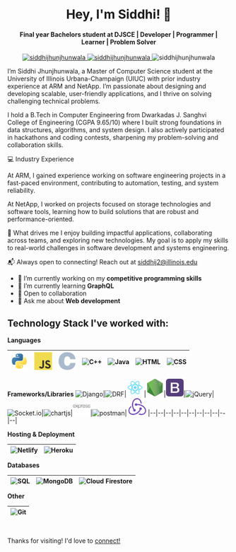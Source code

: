 <h1 align="center">Hey, I'm Siddhi! 👋</h1>
<h4 align="center">Final year Bachelors student at DJSCE | Developer | Programmer | Learner | Problem Solver</h4>

<p align="center">
  <a href="https://linkedin.com/in/siddhi-jhunjhunwala"> <img src="https://img.shields.io/badge/-siddhi--jhunjhunwala-blue?logo=linkedin" alt="siddhijhunjhunwala" /> </a>
  <a href="mailto:siddhi2000jhun@gmail.com"> <img src="https://img.shields.io/badge/-siddhi2000jhun%40gmail.com-red?logo=gmail&logoColor=white" alt="siddhijhunjhunwala" />  </a> 
 
   <img src="https://komarev.com/ghpvc/?username=siddhijhunjhunwala&label=Profile%20views&color=0e75b6&style=flat" alt="siddhijhunjhunwala" />  
</p>

I’m Siddhi Jhunjhunwala, a Master of Computer Science student at the University of Illinois Urbana-Champaign (UIUC) with prior industry experience at ARM and NetApp. I’m passionate about designing and developing scalable, user-friendly applications, and I thrive on solving challenging technical problems.

I hold a B.Tech in Computer Engineering from Dwarkadas J. Sanghvi College of Engineering (CGPA 9.65/10) where I built strong foundations in data structures, algorithms, and system design. I also actively participated in hackathons and coding contests, sharpening my problem-solving and collaboration skills.

💻 Industry Experience

At ARM, I gained experience working on software engineering projects in a fast-paced environment, contributing to automation, testing, and system reliability.

At NetApp, I worked on projects focused on storage technologies and software tools, learning how to build solutions that are robust and performance-oriented.

🌟 What drives me
I enjoy building impactful applications, collaborating across teams, and exploring new technologies. My goal is to apply my skills to real-world challenges in software development and systems engineering.

📬 Always open to connecting! Reach out at siddhij2@illinois.edu

- 🔭 I’m currently working on my **competitive programming skills**
- 🌱 I’m currently learning **GraphQL**
- 🤝 Open to collaboration
- 💬 Ask me about **Web development**

## Technology Stack I've worked with:
**Languages**

<img title="Python" alt="Python" width="40px" src="https://raw.githubusercontent.com/github/explore/master/topics/python/python.png" />|<img alt="JS" title="JavaScript" width="40px" src="https://raw.githubusercontent.com/github/explore/master/topics/javascript/javascript.png">| <img src="https://raw.githubusercontent.com/devicons/devicon/master/icons/c/c-original.svg" alt="c" width="40" height="40"/>|<img title="C++" alt="C++" width="40px" src="https://upload.wikimedia.org/wikipedia/commons/thumb/1/18/ISO_C%2B%2B_Logo.svg/1200px-ISO_C%2B%2B_Logo.svg.png">|<img title="Java" alt="Java" width="40px" src="https://logoeps.com/wp-content/uploads/2011/06/java-logo-vector.png">|<img title="HTML" alt="HTML" width="40px" src="https://www.w3.org/html/logo/downloads/HTML5_Badge_512.png">|<img title="CSS" alt="CSS" width="40px" src="https://www.pngix.com/pngfile/big/193-1937198_image-result-for-css3-icon-css-logo-transparent.png">
|--|--|--|--|--|--|--|

**Frameworks/Libraries**
<img title="Django" alt="Django" height="30px" src="https://twilio-cms-prod.s3.amazonaws.com/original_images/django-dark.png">|<img title="Django Rest Framework" alt="DRF" width="45px" src="https://storage.googleapis.com/cw-p1w5jpim0sdhkccw8gr/media/blog-images/drf-logo2.png">|<img title="React" alt="React" width="40px" src="https://raw.githubusercontent.com/github/explore/master/topics/react/react.png">|<img title="Node" alt="Node" width="40px" src="https://raw.githubusercontent.com/github/explore/80688e429a7d4ef2fca1e82350fe8e3517d3494d/topics/nodejs/nodejs.png">|<img title="Bootstrap" alt="Bootstrap" width="40px" src="https://raw.githubusercontent.com/github/explore/master/topics/bootstrap/bootstrap.png">|<img title="jQuery" alt="jQuery" width="40px" src="https://res.cloudinary.com/penname/image/fetch/https://miro.medium.com/max/570/1*QR2SBNwG75LyY5uwqWpN3A.png">|<img title="Socket.io" alt="Socket.io" width="40px" src="https://upload.wikimedia.org/wikipedia/commons/9/96/Socket-io.svg">|<img src="https://www.chartjs.org/media/logo-title.svg" alt="chartjs" width="40" height="40"/>|<img src="https://raw.githubusercontent.com/devicons/devicon/master/icons/express/express-original-wordmark.svg" alt="express" width="40" height="40"/>|<img src="https://www.vectorlogo.zone/logos/getpostman/getpostman-icon.svg" alt="postman" width="40" height="40"/>| <img src="https://raw.githubusercontent.com/devicons/devicon/master/icons/redux/redux-original.svg" alt="redux" width="40" height="40"/>
|--|--|--|--|--|--|--|--|--|--|--|


**Hosting & Deployment**

|<img title="Netlify" alt="Netlify" width="40px" src="https://jeancochrane.com/static/images/blog/netlify-identity-dealbreakers/netlify-logo.png">|<img title="Heroku" alt="Heroku" width="40px" src="https://cdn.iconscout.com/icon/free/png-512/heroku-5-569467.png">
|--|--|

**Databases**

<img title="SQL" alt="SQL" width="60px" src="https://download.logo.wine/logo/MySQL/MySQL-Logo.wine.png">|<img title="MongoDB" alt="MongoDB" height="30px" src="https://webassets.mongodb.com/_com_assets/cms/mongodb_logo1-76twgcu2dm.png">|<img title="Cloud Firestore" alt="Cloud Firestore" width="40px" src="https://raw.githubusercontent.com/jovotech/jovo-marketplace/master/thumbnails/jovo-db-firestore.png"> <br>
|--|--|--|

**Other**

|<img title="Git" alt="Git" width="40px" src="https://avatars.githubusercontent.com/u/18133?s=200&v=4">
|--|
<br>

Thanks for visiting! I'd love to <a href="https://www.linkedin.com/in/siddhi-jhunjhunwala">connect!</a>

